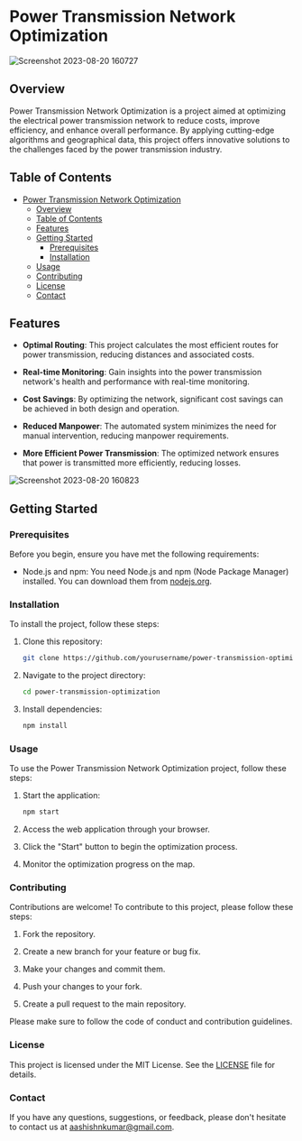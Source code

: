 # Power Transmission Network Optimization

![Screenshot 2023-08-20 160727](https://github.com/AashishNandakumar/Power-Transfer-Optimization/assets/98106129/7a44e4f5-f70c-4917-a916-66681ec61aac)


## Overview

Power Transmission Network Optimization is a project aimed at optimizing the electrical power transmission network to reduce costs, improve efficiency, and enhance overall performance. By applying cutting-edge algorithms and geographical data, this project offers innovative solutions to the challenges faced by the power transmission industry.

## Table of Contents

- [Power Transmission Network Optimization](#power-transmission-network-optimization)
  - [Overview](#overview)
  - [Table of Contents](#table-of-contents)
  - [Features](#features)
  - [Getting Started](#getting-started)
    - [Prerequisites](#prerequisites)
    - [Installation](#installation)
  - [Usage](#usage)
  - [Contributing](#contributing)
  - [License](#license)
  - [Contact](#contact)

## Features

- **Optimal Routing**: This project calculates the most efficient routes for power transmission, reducing distances and associated costs.

- **Real-time Monitoring**: Gain insights into the power transmission network's health and performance with real-time monitoring.

- **Cost Savings**: By optimizing the network, significant cost savings can be achieved in both design and operation.

- **Reduced Manpower**: The automated system minimizes the need for manual intervention, reducing manpower requirements.

- **More Efficient Power Transmission**: The optimized network ensures that power is transmitted more efficiently, reducing losses.

![Screenshot 2023-08-20 160823](https://github.com/AashishNandakumar/Power-Transfer-Optimization/assets/98106129/c72327ad-780c-4e6e-ae4a-98065b352887)


## Getting Started

### Prerequisites

Before you begin, ensure you have met the following requirements:

- Node.js and npm: You need Node.js and npm (Node Package Manager) installed. You can download them from [nodejs.org](https://nodejs.org/).

### Installation

To install the project, follow these steps:

1. Clone this repository:

   ```bash
   git clone https://github.com/yourusername/power-transmission-optimization.git

2. Navigate to the project directory:

     ```bash
   cd power-transmission-optimization

3. Install dependencies:

     ```bash
     npm install

### Usage
To use the Power Transmission Network Optimization project, follow these steps:

1. Start the application:

    ```bash
   npm start
    
2. Access the web application through your browser.

3. Click the "Start" button to begin the optimization process.

4. Monitor the optimization progress on the map.

### Contributing
Contributions are welcome! To contribute to this project, please follow these steps:

1. Fork the repository.

2. Create a new branch for your feature or bug fix.

3. Make your changes and commit them.

4. Push your changes to your fork.

5. Create a pull request to the main repository.

Please make sure to follow the code of conduct and contribution guidelines.

### License
This project is licensed under the MIT License. See the [LICENSE](https://github.com/AashishNandakumar/Power-Transfer-Optimization/blob/main/LICENSE) file for details.

### Contact
If you have any questions, suggestions, or feedback, please don't hesitate to contact us at [aashishnkumar@gmail.com]().
